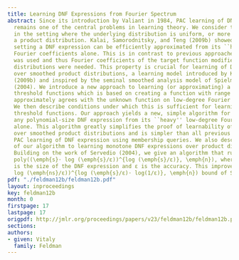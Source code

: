 ```yaml
---
title: Learning DNF Expressions from Fourier Spectrum
abstract: Since its introduction by Valiant in 1984, PAC learning of DNF expressions
  remains one of the central problems in learning theory. We consider this problem
  in the setting where the underlying distribution is uniform, or more generally,
  a product distribution. Kalai, Samorodnitsky, and Teng (2009b) showed that in this
  setting a DNF expression can be efficiently approximated from its ``heavy'' low-degree
  Fourier coefficients alone. This is in contrast to previous approaches where boosting
  was used and thus Fourier coefficients of the target function modified by various
  distributions were needed. This property is crucial for learning of DNF expressions
  over smoothed product distributions, a learning model introduced by Kalai et al.
  (2009b) and inspired by the seminal smoothed analysis model of Spielman and Teng
  (2004). We introduce a new approach to learning (or approximating) a polynomial
  threshold functions which is based on creating a function with range [-1, 1] that
  approximately agrees with the unknown function on low-degree Fourier coefficients.
  We then describe conditions under which this is sufficient for learning polynomial
  threshold functions. Our approach yields a new, simple algorithm for approximating
  any polynomial-size DNF expression from its ``heavy'' low-degree Fourier coefficients
  alone. This algorithm greatly simplifies the proof of learnability of DNF expressions
  over smoothed product distributions and is simpler than all previous algorithm for
  PAC learning of DNF expression using membership queries. We also describe an application
  of our algorithm to learning monotone DNF expressions over product distributions.
  Building on the work of Servedio (2004), we give an algorithm that runs in time
  poly((\emph{s}⋅ log (\emph{s}/ε))^{log (\emph{s}/ε)}, \emph{n}), where \emph{s}
  is the size of the DNF expression and ε is the accuracy. This improves on poly((\emph{s}⋅
  log (\emph{ns}/ε))^{log (\emph{s}/ε)⋅ log(1/ε)}, \emph{n}) bound of Servedio (2004).
pdf: "./feldman12b/feldman12b.pdf"
layout: inproceedings
key: feldman12b
month: 0
firstpage: 17
lastpage: 17
origpdf: http://jmlr.org/proceedings/papers/v23/feldman12b/feldman12b.pdf
sections: 
authors:
- given: Vitaly
  family: Feldman
---
```

